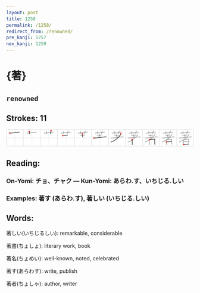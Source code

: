 ```yaml
---
layout: post
title: 1258
permalink: /1258/
redirect_from: /renowned/
pre_kanji: 1257
nex_kanji: 1259
---
```


# {著}

## `renowned`

## Strokes: 11

<div class="stroke"><img src="../images/E89197.png" /></div>

## Reading:

### On-Yomi: チョ、チャク &mdash; Kun-Yomi: あらわ.す、いちじる.しい

### Examples: 著す (あらわ.す), 著しい (いちじる.しい)

## Words:

著しい(いちじるしい): remarkable, considerable

著書(ちょしょ): literary work, book

著名(ちょめい): well-known, noted, celebrated

著す(あらわす): write, publish

著者(ちょしゃ): author, writer
